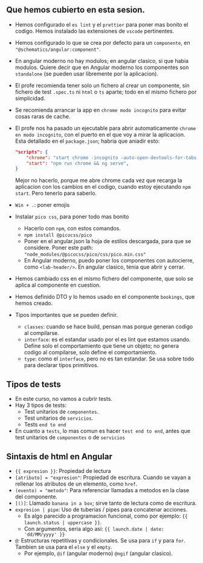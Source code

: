 ## Que hemos cubierto en esta sesion.

- Hemos configurado el `es lint` y el `prettier` para poner mas bonito el codigo. Hemos instalado las extensiones de `vscode` pertinentes. 
- Hemos configurado lo que se crea por defecto para un `componente`, en `"@schematics/angular:component"`.
- En angular moderno no hay modulos; en angular clasico, si que habia modulos. Quiere decir que en Angular moderno los componentes son `standalone` (se pueden usar libremente por la aplicacion).
- El profe recomienda tener solo un fichero al crear un componente, sin fichero de test `.spec.ts` ni `html` o `ts` aparte; todo en el mismo fichero por simplicidad.
- Se recomienda arrancar la app en `chrome modo incognito` para evitar cosas raras de cache.
- El profe nos ha pasado un ejecutable para abrir automaticamente `chrome en modo incognito`, con el puerto en el que voy a mirar la aplicacion. Esta detallado en el `package.json`; habria que aniadir esto:

    ```json
    "scripts": {
        "chrome": "start chrome -incognito -auto-open-devtools-for-tabs http://localhost:4200",
        "start": "npm run chrome && ng serve",
    }
    ```

    Mejor no hacerlo, porque me abre chrome cada vez que recarga la aplicacion con los cambios en el codigo, cuando estoy ejecutando `npm start`. Pero tenerlo para saberlo.

- `Win + .`: poner emojis
- Instalar `pico css`, para poner todo mas bonito
  - Hacerlo con `npm`, con estos comandos.
  - `npm install @picocss/pico`
  - Poner en el angular.json la hoja de estilos descargada, para que se considere. Poner este path: `"node_modules/@picocss/pico/css/pico.min.css"`
  - En Angular moderno, puedo poner los componentes con autocierre, como `<lab-header/>`. En angular clasico, tenia que abrir y cerrar.
- Hemos cambiado css en el mismo fichero del componente, que solo se aplica al componente en cuestion.
- Hemos definido DTO y lo hemos usado en el componente `bookings`, que hemos creado.
- Tipos importantes que se pueden definir.
  - `classes`: cuando se hace build, pensan mas porque generan codigo al compilarse.
  - `interface`: es el estandar usado por el es lint que estamos usando. Define solo el comportamiento que tiene un objeto; no genera codigo al compilarse, solo define el comportamiento.
  - `type`: como el `interface`, pero no es tan estandar. Se usa sobre todo para declarar tipos primitivos.

## Tipos de tests
- En este curso, no vamos a cubrir tests.
- Hay 3 tipos de tests:
  - Test unitarios de `componentes`.
  - Test unitarios de `servicios`.
  - Tests `end to end`
- En cuanto a `tests`, lo mas comun es hacer `test end to end`, antes que test unitarios de `componentes` o de `servicios`

## Sintaxis de html en Angular

- `{{ expresion }}`: Propiedad de lectura
- `[atributo] = "expresion"`: Propiedad de escritura. Cuando se vayan a rellenar los atributos de un elemento, como `href`.
- `(evento) = "metodo"`: Para referenciar llamadas a metodos en la clase del componente.
- `[()]`: Llamado `banana in a box`; sirve tanto de lectura como de escritura.
- `expresion | pipe`: Uso de tuberias / pipes para concatenar acciones. 
  - Es algo parecido a programacion funcional, como por ejemplo: `{{ launch.status | uppercase }}`.
  - Con argumentos, seria algo asi: `{{ launch.date | date: 'dd/MM/yyyy' }}`
- `@`: Estructuras repetitivas y condicionales. Se usa para `if` y para `for`. Tambien se usa para el `else` y el `empty`.
  - Por ejemplo, `@if` (angular moderno) `@ngif` (angular clasico).